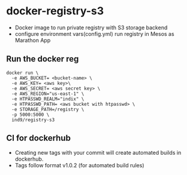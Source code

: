 # docker-registry-s3
* Docker image to run private registry with S3 storage backend
* configure environment vars(config.yml) run registry in Mesos as Marathon App



## Run the docker reg 

``` 
docker run \
  -e AWS_BUCKET= <bucket-name> \
  -e AWS_KEY= <aws key>\
  -e AWS_SECRET= <aws secret key> \
  -e AWS_REGION="us-east-1" \
  -e HTPASSWD_REALM="indix" \
  -e HTPASSWD_PATH= <aws bucket with htpasswd> \
  -e STORAGE_PATH=/registry \
  -p 5000:5000 \
  ind9/registry-s3
```

## CI for dockerhub

- Creating new tags with your commit will create automated builds in dockerhub.
- Tags follow format v1.0.2 (for automated build rules)